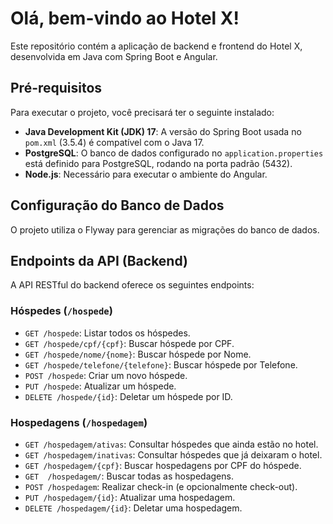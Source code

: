 <!DOCTYPE html>
<html lang="pt-br">
<body>
    <div class="container">
        <h1>Olá, bem-vindo ao Hotel X!</h1>
        <p>Este repositório contém a aplicação de backend e frontend do Hotel X, desenvolvida em Java com Spring Boot e Angular.</p>
        <h2>Pré-requisitos</h2>
        <p>Para executar o projeto, você precisará ter o seguinte instalado:</p>
        <ul>
            <li><strong>Java Development Kit (JDK) 17</strong>: A versão do Spring Boot usada no <code>pom.xml</code> (3.5.4) é compatível com o Java 17.</li>
            <li><strong>PostgreSQL</strong>: O banco de dados configurado no <code>application.properties</code> está definido para PostgreSQL, rodando na porta padrão (5432).</li>
            <li><strong>Node.js</strong>: Necessário para executar o ambiente do Angular.</li>
        </ul>
        <h2>Configuração do Banco de Dados</h2>
        <p>O projeto utiliza o Flyway para gerenciar as migrações do banco de dados.</p>
        <h2>Endpoints da API (Backend)</h2>
        <p>A API RESTful do backend oferece os seguintes endpoints:</p>
        <h3>Hóspedes (<code>/hospede</code>)</h3>
        <ul>
            <li><code>GET /hospede</code>: Listar todos os hóspedes.</li>
            <li><code>GET /hospede/cpf/{cpf}</code>: Buscar hóspede por CPF.</li>
           <li><code>GET /hospede/nome/{nome}</code>: Buscar hóspede por Nome.</li>
           <li><code>GET /hospede/telefone/{telefone}</code>: Buscar hóspede por Telefone.</li>
            <li><code>POST /hospede</code>: Criar um novo hóspede.</li>
            <li><code>PUT /hospede</code>: Atualizar um hóspede.</li>
            <li><code>DELETE /hospede/{id}</code>: Deletar um hóspede por ID.</li>
        </ul>
        <h3>Hospedagens (<code>/hospedagem</code>)</h3>
        <ul>
            <li><code>GET /hospedagem/ativas</code>: Consultar hóspedes que ainda estão no hotel.</li>
            <li><code>GET /hospedagem/inativas</code>: Consultar hóspedes que já deixaram o hotel.</li>
            <li><code>GET /hospedagem/{cpf}</code>: Buscar hospedagens por CPF do hóspede.</li>
           <li><code>GET  /hospedagem/</code>: Buscar todas as hospedagens.</li>
            <li><code>POST /hospedagem</code>: Realizar check-in (e opcionalmente check-out).</li>
            <li><code>PUT /hospedagem/{id}</code>: Atualizar uma hospedagem.</li>
            <li><code>DELETE /hospedagem/{id}</code>: Deletar uma hospedagem.</li>
        </ul>
</body>
</html>
